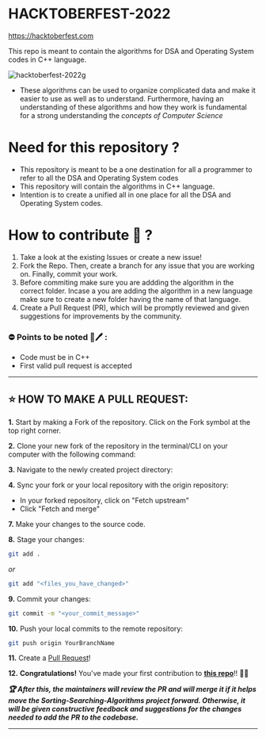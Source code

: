 # HACKTOBERFEST-2022

https://hacktoberfest.com       

This repo is meant to contain the algorithms for DSA and Operating System codes in C++ language.

![hacktoberfest-2022g](https://user-images.githubusercontent.com/60610128/193233241-0ed224b3-d193-4fd0-9ecc-8420621c0029.png)




- These algorithms can be used to organize complicated data and make it easier to use as well as to understand. Furthermore, having an understanding of these algorithms and how they work is fundamental for a strong understanding the *concepts of Computer Science*









# Need for this repository ? 
- This repository is meant to be a one destination for all a programmer to refer to all the DSA and Operating System codes
- This repository will contain the algorithms in C++ language.
- Intention is to create a unified all in one place for all the DSA and Operating System codes.

# How to contribute 🤔 ?

1. Take a look at the existing Issues or create a new issue! 
2. Fork the Repo. Then, create a branch for any issue that you are working on. Finally, commit your work.
3. Before commiting make sure you are addding the algorithm in the correct folder. Incase a you are adding the algorithm in a new language make sure to create a new folder having the name of that language. 
4. Create a Pull Request (PR), which will be promptly reviewed and given suggestions for improvements by the community.



### ⛔ Points to be noted 📒🖊 :
- Code must be in C++ 
- First valid pull request is accepted

---

## ⭐ HOW TO MAKE A PULL REQUEST:

**1.** Start by making a Fork of the repository. Click on the Fork symbol at the top right corner.

**2.** Clone your new fork of the repository in the terminal/CLI on your computer with the following command:

**3.** Navigate to the newly created project directory:

**4.** Sync your fork or your local repository with the origin repository:

- In your forked repository, click on "Fetch upstream"
- Click "Fetch and merge"

**7.** Make your changes to the source code.

**8.** Stage your changes:

```bash
git add .
```

_or_

```bash
git add "<files_you_have_changed>"
```

**9.** Commit your changes:

```bash
git commit -m "<your_commit_message>"
```

**10.** Push your local commits to the remote repository:

```bash
git push origin YourBranchName
```

**11.** Create a [Pull Request](https://help.github.com/en/github/collaborating-with-issues-and-pull-requests/creating-a-pull-request)!

**12.** **Congratulations!** You've made your first contribution to [**this repo**](https://github.com/HemangJoshi/hacktoberfet-2022)!! 🙌🏼

**_:trophy: After this, the maintainers will review the PR and will merge it if it helps move the Sorting-Searching-Algorithms project forward. Otherwise, it will be given constructive feedback and suggestions for the changes needed to add the PR to the codebase._**

---
